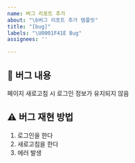 ```yaml
---
name: 버그 리포트 추가
about: "\b버그 리포트 추가 템플릿"
title: "[bug]"
labels: "\U0001F41E Bug"
assignees: ''

---
```


## 🤷 버그 내용
페이지 새로고침 시 로그인 정보가 유지되지 않음 

## ⚠ 버그 재현 방법
1. 로그인을 한다
2. 새로고침을 한다
3. 에러 발생
